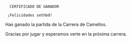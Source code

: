       CERTIFICADO DE GANADOR

     ¡Felicidades sethbd!

Has ganado la partida de la Carrera de Camellos.

Gracias por jugar y esperamos verte en la próxima carrera.
